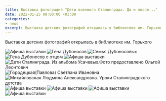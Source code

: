 ```yaml
---
title: Выставка фотографий "Дети военного Сталинграда. До и после..."
date: 2022-01-25 00:00:00 +03:00
categories:
- news
excerpt: Выставка детских фотографий открылась в библиотеке им. Горького
---
```


Выставка детских фотографий открылась в библиотеке им. Горького

![Афиша выставки](/img/25.01.2022/1.jpg "Афиша выставки")
![Гена Дубоносов](/img/25.01.2022/2.jpg "Гена Дубоносов")
![Семья Дубоносовых](/img/25.01.2022/3.jpg "Семья Дубоносовых")
![Гена Дубоносов с отцом](/img/25.01.2022/4.jpg "Гена Дубоносов с отцом")
![Афиша выставки](/img/25.01.2022/5.jpg "Афиша выставки")
![Дети Сталинграда. Из альбома Усачевых.Фото предоставлено Ольгой Леонтович](/img/25.01.2022/6.jpg "Дети Сталинграда. Из альбома Усачевых.Фото предоставлено Ольгой Леонтович")
![Городецкая(Павлова) Светлана Ивановна](/img/25.01.2022/7.jpg "Городецкая(Павлова) Светлана Ивановна")
![Михайловская Людмила Александровна. Уроки Сталинградского детства](/img/25.01.2022/8.jpg "Михайловская Людмила Александровна. Уроки Сталинградского детства")
![Афиша выставки](/img/25.01.2022/9.jpg "Афиша выставки")
![Афиша выставки](/img/25.01.2022/10.jpg "Афиша выставки")
![Афиша выставки](/img/25.01.2022/11.jpg "Афиша выставки")
![Афиша выставки](/img/25.01.2022/12.jpg "Афиша выставки")
